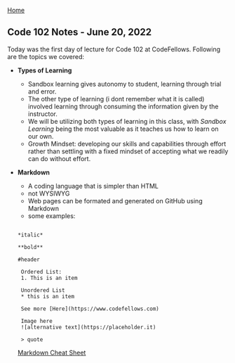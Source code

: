 [Home](reading-notes)

## Code 102 Notes - June 20, 2022

Today was the first day of lecture for Code 102 at CodeFellows. Following are the topics we covered:

- **Types of Learning**
  - Sandbox learning gives autonomy to student, learning through trial and error.
  - The other type of learning (i dont remember what it is called) involved learning through consuming the information given by the instructor.
  - We will be utilizing both types of learning in this class, with *Sandbox Learning* being the most valuable as it teaches us how to learn on our own.
  - Growth Mindset: developing our skills and capabilities through effort rather than settling with a fixed mindset of accepting what we readily can do without effort.
- **Markdown**
  - A coding language that is simpler than HTML
  - not WYSIWYG
  - Web pages can be formated and generated on GitHub using Markdown 
  - some examples:
  
   ```
    
   *italic*   
   
   **bold**  
   
   #header

    Ordered List:
    1. This is an item

    Unordered List
    * this is an item

    See more [Here](https://www.codefellows.com)

    Image here 
    ![alternative text](https://placeholder.it)

    > quote
   
   ```

    [Markdown Cheat Sheet](https://docs.github.com/en/get-started/writing-on-github/getting-started-with-writing-and-formatting-on-github/basic-writing-and-formatting-syntax)